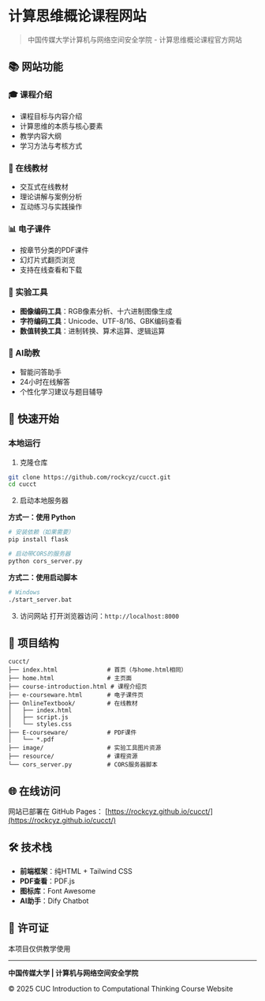 # 计算思维概论课程网站

> 中国传媒大学计算机与网络空间安全学院 - 计算思维概论课程官方网站

## 📚 网站功能

### 🎓 课程介绍
- 课程目标与内容介绍
- 计算思维的本质与核心要素
- 教学内容大纲
- 学习方法与考核方式

### 📖 在线教材
- 交互式在线教材
- 理论讲解与案例分析
- 互动练习与实践操作

### 📊 电子课件
- 按章节分类的PDF课件
- 幻灯片式翻页浏览
- 支持在线查看和下载

### 🧪 实验工具
- **图像编码工具**：RGB像素分析、十六进制图像生成
- **字符编码工具**：Unicode、UTF-8/16、GBK编码查看
- **数值转换工具**：进制转换、算术运算、逻辑运算

### 🤖 AI助教
- 智能问答助手
- 24小时在线解答
- 个性化学习建议与题目辅导

## 🚀 快速开始

### 本地运行

1. 克隆仓库
```bash
git clone https://github.com/rockcyz/cucct.git
cd cucct
```

2. 启动本地服务器

**方式一：使用 Python**
```bash
# 安装依赖（如果需要）
pip install flask

# 启动带CORS的服务器
python cors_server.py
```

**方式二：使用启动脚本**
```bash
# Windows
./start_server.bat
```

3. 访问网站
打开浏览器访问：`http://localhost:8000`

## 📁 项目结构

```
cucct/
├── index.html              # 首页（与home.html相同）
├── home.html               # 主页面
├── course-introduction.html # 课程介绍页
├── e-courseware.html       # 电子课件页
├── OnlineTextbook/         # 在线教材
│   ├── index.html
│   ├── script.js
│   └── styles.css
├── E-courseware/           # PDF课件
│   └── *.pdf
├── image/                  # 实验工具图片资源
├── resource/               # 课程资源
└── cors_server.py          # CORS服务器脚本
```

## 🌐 在线访问

网站已部署在 GitHub Pages：
[https://rockcyz.github.io/cucct/](https://rockcyz.github.io/cucct/)

## 🛠️ 技术栈

- **前端框架**：纯HTML + Tailwind CSS
- **PDF查看**：PDF.js
- **图标库**：Font Awesome
- **AI助手**：Dify Chatbot

## 📄 许可证

本项目仅供教学使用

---

**中国传媒大学 | 计算机与网络空间安全学院**

© 2025 CUC Introduction to Computational Thinking Course Website
